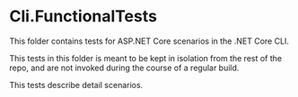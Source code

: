 # Cli.FunctionalTests

This folder contains tests for ASP.NET Core scenarios in the .NET Core CLI.

This tests in this folder is meant to be kept in isolation from the rest of the repo, and are not invoked during the course of a regular build.

This tests describe detail scenarios.
